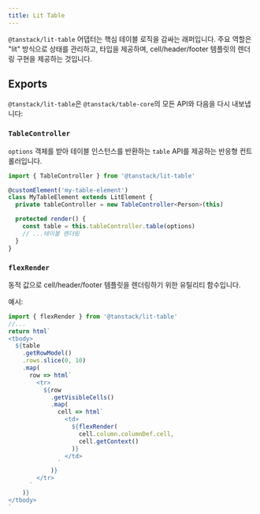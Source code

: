 ```yaml
---
title: Lit Table
---
```


`@tanstack/lit-table` 어댑터는 핵심 테이블 로직을 감싸는 래퍼입니다. 주요 역할은 "lit" 방식으로 상태를 관리하고, 타입을 제공하며, cell/header/footer 템플릿의 렌더링 구현을 제공하는 것입니다.

## Exports

`@tanstack/lit-table`은 `@tanstack/table-core`의 모든 API와 다음을 다시 내보냅니다:

### `TableController`

`options` 객체를 받아 테이블 인스턴스를 반환하는 `table` API를 제공하는 반응형 컨트롤러입니다.

```ts
import { TableController } from '@tanstack/lit-table'

@customElement('my-table-element')
class MyTableElement extends LitElement {
  private tableController = new TableController<Person>(this)

  protected render() {
    const table = this.tableController.table(options)
    // ...테이블 렌더링
  }
}
```

### `flexRender`

동적 값으로 cell/header/footer 템플릿을 렌더링하기 위한 유틸리티 함수입니다.

예시:

```jsx
import { flexRender } from '@tanstack/lit-table'
//...
return html`
<tbody>
  ${table
    .getRowModel()
    .rows.slice(0, 10)
    .map(
      row => html`
        <tr>
          ${row
            .getVisibleCells()
            .map(
              cell => html`
                <td>
                  ${flexRender(
                    cell.column.columnDef.cell,
                    cell.getContext()
                  )}
                </td>
              `
            )}
        </tr>
      `
    )}
</tbody>
`
```
